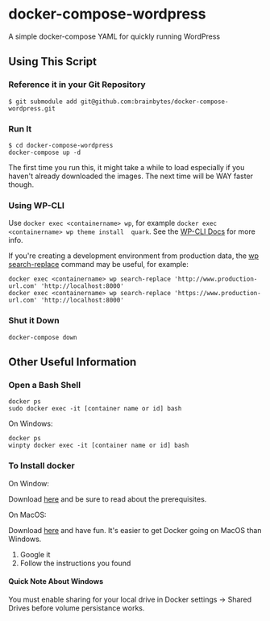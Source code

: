 # docker-compose-wordpress
A simple docker-compose YAML for quickly running WordPress

## Using This Script

### Reference it in your Git Repository

```
$ git submodule add git@github.com:brainbytes/docker-compose-wordpress.git
```

### Run It

```
$ cd docker-compose-wordpress
docker-compose up -d
```

The first time you run this, it might take a while to load especially if you haven't already 
downloaded the images. The next time will be WAY faster though.

### Using WP-CLI

Use `docker exec <containername> wp`, for example `docker exec <containername> wp theme install 
quark`. See the [WP-CLI Docs](http://wp-cli.org/) for more info.

If you're creating a development environment from production data, the [wp 
search-replace](http://wp-cli.org/commands/search-replace/) command may be useful, for example:

```
docker exec <containername> wp search-replace 'http://www.production-url.com' 'http://localhost:8000'
docker exec <containername> wp search-replace 'https://www.production-url.com' 'http://localhost:8000'
```

### Shut it Down

```
docker-compose down
```

## Other Useful Information

### Open a Bash Shell

```
docker ps
sudo docker exec -it [container name or id] bash
```

On Windows:

```
docker ps
winpty docker exec -it [container name or id] bash
```

### To Install docker

On Window:

Download [here](https://docs.docker.com/docker-for-windows/) and be sure to read about the prerequisites.

On MacOS:

Download [here](https://docs.docker.com/docker-for-mac/) and have fun. It's easier to get Docker going on MacOS than Windows.

1. Google it
1. Follow the instructions you found

#### Quick Note About Windows

You must enable sharing for your local drive in Docker settings -> Shared Drives before volume 
persistance works.
